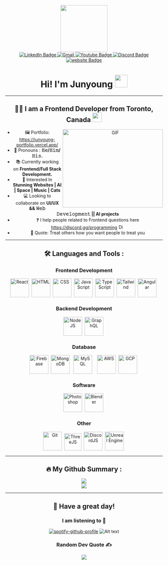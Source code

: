 <div id="header" align="center">
  <img src="https://media.giphy.com/media/oOrGB2hdeCGKU3Yagc/giphy.gif" width="150"/>

  
  
<div id="badges">
  <a href="https://www.linkedin.com/in/johnny-kang-ab689368/">
    <img src="https://img.shields.io/badge/LinkedIn-blue?style=for-the-badge&logo=linkedin&logoColor=white" alt="LinkedIn Badge"/>
  </a>
  <a href="mailto:johnnykang1204@gmail.com">
    <img src="https://img.shields.io/badge/Gmail-D14836?style=for-the-badge&logo=gmail&logoColor=white" alt="Gmail"/>
  </a>
  <a href="https://www.youtube.com/channel/UC5tNsxkshctFCydkrwHKuTw">
    <img src="https://img.shields.io/static/v1?message=Youtube&logo=youtube&label=&color=FF0000&logoColor=white&labelColor=&style=for-the-badge" alt="Youtube Badge"/>
  </a>
  <a href="https://discord.gg/programming">
    <img src="https://img.shields.io/static/v1?message=Discord&logo=discord&label=&color=7289DA&logoColor=white&labelColor=&style=for-the-badge" alt="Discord Badge"/>
  </a>
  <a href="https://junyoung-portfolio.vercel.app/">
    <img src="https://img.shields.io/badge/website-000000?style=for-the-badge&logo=About.me&logoColor=white" alt="website Badge"/>
  </a>
</div>

  <h1>
     Hi! I'm Junyoung
    <img src="https://i.pinimg.com/originals/5d/94/26/5d942674089d3a885ac784393449c625.gif" width="40px" height="40px"/>
<!--      <img src="https://media.giphy.com/media/hvRJCLFzcasrR4ia7z/giphy.gif" width="30px"/> -->
  </h1>



---
  
  
## :man_technologist: I am a Frontend Developer from Toronto, Canada <img src="https://upload.wikimedia.org/wikipedia/commons/3/39/Animated-Flag-Canada.gif" width="30">
 

<img align="right" height="250" width="320" alt="GIF" src="https://media.giphy.com/media/uDK2KwBp4OHfw9k2Wv/giphy.gif"/>

 - 🖼️ Portfolio: https://junyoung-portfolio.vercel.app/
 - 💪 Pronouns : **𝙷𝚎/𝙷𝚒𝚖/𝙷𝚒𝚜.** 
 - 📚 Currently working on **Frontend/Full Stack Development.**
 - 🌱 Interested In **Stunning Websites | AI | Space | Music | Cats**
 - 💻 Looking to collaborate on **UI/UX && 𝚆𝚎𝚋 𝙳𝚎𝚟𝚎𝚕𝚘𝚙𝚖𝚎𝚗𝚝 || AI projects** 
 - ❓ I help people related to Frontend questions here https://discord.gg/programming <img src="https://user-images.githubusercontent.com/28119362/229185935-32a91a27-da85-461a-93f5-963bdb1dbe94.png" title="DiscordJS" alt="DiscordJS" width="15" height="15"/>&nbsp;
 - 💬 Quote: Treat others how you want people to treat you
<!-- - ✨ Really Fun Fact : **I have the same birthday as** <img src="https://user-images.githubusercontent.com/28119362/229184789-cad7f4e2-ba57-4084-a4f6-84e09fc0cbdf.png" title="JavaScript" alt="JavaScript" width="17" height="17"/> -->

  
---

  
## :hammer_and_wrench: Languages and Tools :


<div align="center">
  <h3> Frontend Development </h3>
  <img src="https://user-images.githubusercontent.com/28119362/229198580-8c9a0e34-ac71-41b2-88f7-3bb088e4577e.png" title="React" alt="React" width="60" height="60"/>&nbsp;
  <img src="https://user-images.githubusercontent.com/28119362/229185465-0607d231-1d52-4473-859b-6be36106538a.png" title="HTML5" alt="HTML" width="60" height="60"/>&nbsp;
  <img src="https://user-images.githubusercontent.com/28119362/229185351-138f31b4-6e72-49d8-9059-fbbf7b5ba362.png" title="CSS" alt="CSS" width="60" height="60"/>&nbsp;
  <img src="https://user-images.githubusercontent.com/28119362/229184789-cad7f4e2-ba57-4084-a4f6-84e09fc0cbdf.png" title="JavaScript" alt="JavaScript" width="60" height="60"/>&nbsp;
  <img src="https://user-images.githubusercontent.com/28119362/229199468-d0d9e2a0-96aa-462d-9f49-fad4c3d99730.png" title="TypeScript" alt="TypeScript" width="60" height="60"/>&nbsp;
  <img src="https://user-images.githubusercontent.com/28119362/229185699-a01aa877-65a1-4d74-bbb4-e910bdeda0fa.png" title="Tailwind" alt="Tailwind" width="60" height="60"/>&nbsp;
  <img src="https://user-images.githubusercontent.com/28119362/229196400-0a215f77-d68a-4579-9ab9-ab67e979ad6b.png" title="Angular" alt="Angular" width="60" height="60"/>&nbsp;

  <h3> Backend Development </h3>
    <img src="https://user-images.githubusercontent.com/28119362/229187173-1081ce87-8132-4750-b34d-57c1c5ddb166.png" title="NodeJS" alt="NodeJS" width="60" height="60"/>&nbsp;
  <img src="https://user-images.githubusercontent.com/28119362/229196660-fae2f3d4-63b8-4949-89f7-fd42c64b5b9d.png" title="GraphQL" alt="GraphQL" width="60" height="60"/>&nbsp; 

  <h3> Database </h3>
    <img src="https://user-images.githubusercontent.com/28119362/229187247-d8667bf3-c3a8-4035-bd87-f178fbbb42a6.png" title="Firebase" alt="Firebase" width="60" height="60"/>&nbsp;
  <img src="https://user-images.githubusercontent.com/28119362/229197325-77f7ea93-3f60-4c77-9ae7-ed875ef2e836.png" title="MongoDB" alt="MongoDB" width="60" height="60"/>&nbsp;&nbsp;
    <img src="https://user-images.githubusercontent.com/28119362/229186553-0860e270-ced9-4161-b81b-62f7fe364f1c.png" title="MySQL" alt="MySQL" width="60" height="60"/>&nbsp;&nbsp;&nbsp;
    <img src="https://user-images.githubusercontent.com/28119362/229186717-b8c38241-2045-4155-b44a-07fd02d13820.png" title="AWS" alt="AWS" width="60" height="60"/>&nbsp;
    <img src="https://icons8.com/icon/WHRLQdbEXQ16/google-cloud" title="GCP" alt="GCP" width="60" height="60"/>&nbsp;
  
  <h3> Software </h3>
    <img src="https://user-images.githubusercontent.com/28119362/229188849-ab76ef43-52b0-4a0a-b5be-4d7f6b37c17e.png" title="Photoshop" alt="Photoshop" width="60" height="60"/>&nbsp;
  <img src="https://user-images.githubusercontent.com/28119362/229197493-1d98d8c6-0680-4eaf-8658-2704d2805eb5.png" title="Blender" alt="Blender" width="60" height="60"/>&nbsp;

  <h3> Other </h3>
    <img src="https://user-images.githubusercontent.com/28119362/229186883-bd15eeb2-bcfe-480a-95a4-057b1e3c213d.png" title="Git" alt="Git" width="60" height="60"/>&nbsp;
  <img src="https://global.discourse-cdn.com/standard17/uploads/threejs/optimized/2X/e/e4f86d2200d2d35c30f7b1494e96b9595ebc2751_2_496x500.png" title="ThreeJS" alt="ThreeJS" width="55" height="55"/>&nbsp;
  <img src="https://user-images.githubusercontent.com/28119362/229185935-32a91a27-da85-461a-93f5-963bdb1dbe94.png" title="DiscordJS" alt="DiscordJS" width="60" height="60"/>&nbsp;
  <img src="https://user-images.githubusercontent.com/28119362/229197726-e42866d6-fc84-4c18-a66e-25660a04f302.png" title="Unreal Engine" alt="Unreal Engine" width="60" height="60"/>&nbsp;

</div>




---

## :fire: My Github Summary :

![](https://github-readme-stats.vercel.app/api?username=jyyoungk&theme=synthwave&hide_border=false&include_all_commits=false&count_private=false)<br/>
![](https://github-readme-stats.vercel.app/api/top-langs/?username=jyyoungk&theme=synthwave&hide_border=false&include_all_commits=false&count_private=false&layout=compact)
  

<!--   <img src="https://github-readme-stats.vercel.app/api/top-langs?username=jyyoungk&show_icons=true&locale=en&layout=compact" alt="jyyoungk" /> -->
<!--   <img src="https://github-readme-stats.vercel.app/api?username=jyyoungk&show_icons=true&locale=en" alt="jyyoungk"/> -->
<!-- ![](https://github-readme-streak-stats.herokuapp.com/?user=jyyoungk&theme=dark&hide_border=false)<br/> -->
<!--   ![Junyoung's GitHub stats](https://github-readme-stats.vercel.app/api?username=JyYoungK&show_icons=true&theme=radical) -->
---

## 🙂 Have a great day! 

### I am listening to 🎵
[![spotify-github-profile](https://spotify-github-profile.vercel.app/api/view?uid=31xoxnjcxhjvaar2bdmalbel5yle&cover_image=true&theme=default&show_offline=false&background_color=b81463&interchange=false&bar_color_cover=true&bar_color=00bfff)](https://spotify-github-profile.vercel.app/api/view?uid=31xoxnjcxhjvaar2bdmalbel5yle&redirect=true)
![Alt text](https://spotify-recently-played-readme.vercel.app/api?user=31xoxnjcxhjvaar2bdmalbel5yle&count=7&width=330)

<!-- ### Random Dev Meme 😂
<img src="https://rm.up.railway.app/" width="512px"/> -->

### Random Dev Quote ✍️
![](https://quotes-github-readme.vercel.app/api?type=horizontal&theme=radical)
  
</div>

